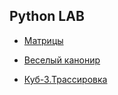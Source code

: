 ## Python LAB

- [Матрицы](https://github.com/NelosG/ITMO-KT/tree/master/LAB%20on%20Python/lab1)

- [Веселый канонир](https://github.com/NelosG/ITMO-KT/tree/master/LAB%20on%20Python/lab2)

- [Куб-3.Трассировка](https://github.com/NelosG/ITMO-KT/tree/master/LAB%20on%20Python/lab3)
